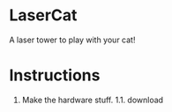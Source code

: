 # LaserCat
A laser tower to play with your cat!

Instructions
============
1. Make the hardware stuff.
    1.1. download 
